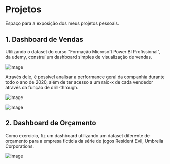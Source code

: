 # Projetos
Espaço para a exposição dos meus projetos pessoais.

## 1. Dashboard de Vendas

Utilizando o dataset do curso "Formação Microsoft Power BI Profissional", da udemy, construí um dashboard simples de visualização de vendas.

![image](https://user-images.githubusercontent.com/114424453/192331284-14bc3795-4b5e-4265-bbb1-ce7c6aede597.png)

Através dele, é possível analisar a performance geral da companhia durante todo o ano de 2020, além de ter acesso a um raio-x de cada vendedor através da função de drill-through.

![image](https://user-images.githubusercontent.com/114424453/192331644-61e4b960-7dc9-4400-a17b-98d37f6e8f1d.png)

![image](https://user-images.githubusercontent.com/114424453/192332578-129f8bee-afd6-4c4a-8ae2-bd68f872b07a.png)

## 2. Dashboard de Orçamento

Como exercício, fiz um dashboard utilizando um dataset diferente de orçamento para a empresa fictícia da série de jogos Resident Evil, Umbrella Corporations.

![image](https://user-images.githubusercontent.com/114424453/192332853-3d06af53-f96e-4537-a193-109aa8e837d2.png)



